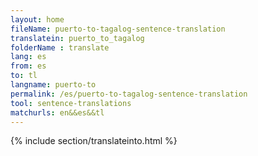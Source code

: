 ```yaml
---
layout: home
fileName: puerto-to-tagalog-sentence-translation
translatein: puerto_to_tagalog
folderName : translate
lang: es
from: es
to: tl
langname: puerto-to
permalink: /es/puerto-to-tagalog-sentence-translation
tool: sentence-translations
matchurls: en&&es&&tl
---
```

{% include section/translateinto.html %}
